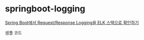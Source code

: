 # springboot-logging

[Spring Boot에서 Request/Response Logging을 ELK 스택으로 확인하기](https://velog.io/@eastperson/Spring-Boot%EC%97%90%EC%84%9C-RequestResponse-Logging%EC%9D%84-ELK-%EC%8A%A4%ED%83%9D%EC%9C%BC%EB%A1%9C-%ED%99%95%EC%9D%B8%ED%95%98%EA%B8%B0)

샘플 코드
